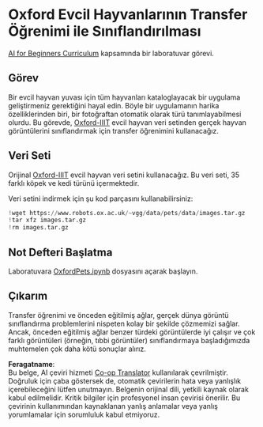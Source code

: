 <!--
CO_OP_TRANSLATOR_METADATA:
{
  "original_hash": "7765935c35fcee69b9fe2d0cfd6963e2",
  "translation_date": "2025-08-26T07:31:24+00:00",
  "source_file": "lessons/4-ComputerVision/08-TransferLearning/lab/README.md",
  "language_code": "tr"
}
-->
# Oxford Evcil Hayvanlarının Transfer Öğrenimi ile Sınıflandırılması

[AI for Beginners Curriculum](https://github.com/microsoft/ai-for-beginners) kapsamında bir laboratuvar görevi.

## Görev

Bir evcil hayvan yuvası için tüm hayvanları kataloglayacak bir uygulama geliştirmeniz gerektiğini hayal edin. Böyle bir uygulamanın harika özelliklerinden biri, bir fotoğraftan otomatik olarak türü tanımlayabilmesi olurdu. Bu görevde, [Oxford-IIIT](https://www.robots.ox.ac.uk/~vgg/data/pets/) evcil hayvan veri setinden gerçek hayvan görüntülerini sınıflandırmak için transfer öğrenimini kullanacağız.

## Veri Seti

Orijinal [Oxford-IIIT](https://www.robots.ox.ac.uk/~vgg/data/pets/) evcil hayvan veri setini kullanacağız. Bu veri seti, 35 farklı köpek ve kedi türünü içermektedir.

Veri setini indirmek için şu kod parçasını kullanabilirsiniz:

```python
!wget https://www.robots.ox.ac.uk/~vgg/data/pets/data/images.tar.gz
!tar xfz images.tar.gz
!rm images.tar.gz
```

## Not Defteri Başlatma

Laboratuvara [OxfordPets.ipynb](../../../../../../lessons/4-ComputerVision/08-TransferLearning/lab/OxfordPets.ipynb) dosyasını açarak başlayın.

## Çıkarım

Transfer öğrenimi ve önceden eğitilmiş ağlar, gerçek dünya görüntü sınıflandırma problemlerini nispeten kolay bir şekilde çözmemizi sağlar. Ancak, önceden eğitilmiş ağlar benzer türdeki görüntülerde iyi çalışır ve çok farklı görüntüleri (örneğin, tıbbi görüntüler) sınıflandırmaya başladığımızda muhtemelen çok daha kötü sonuçlar alırız.

**Feragatname**:  
Bu belge, AI çeviri hizmeti [Co-op Translator](https://github.com/Azure/co-op-translator) kullanılarak çevrilmiştir. Doğruluk için çaba göstersek de, otomatik çevirilerin hata veya yanlışlık içerebileceğini lütfen unutmayın. Belgenin orijinal dili, yetkili kaynak olarak kabul edilmelidir. Kritik bilgiler için profesyonel insan çevirisi önerilir. Bu çevirinin kullanımından kaynaklanan yanlış anlamalar veya yanlış yorumlamalar için sorumluluk kabul etmiyoruz.